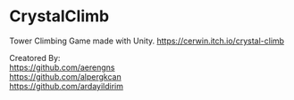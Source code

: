 # CrystalClimb
Tower Climbing Game made with Unity. https://cerwin.itch.io/crystal-climb <br>

Creatored By:<br>
https://github.com/aerengns<br>
https://github.com/alpergkcan<br>
https://github.com/ardayildirim
